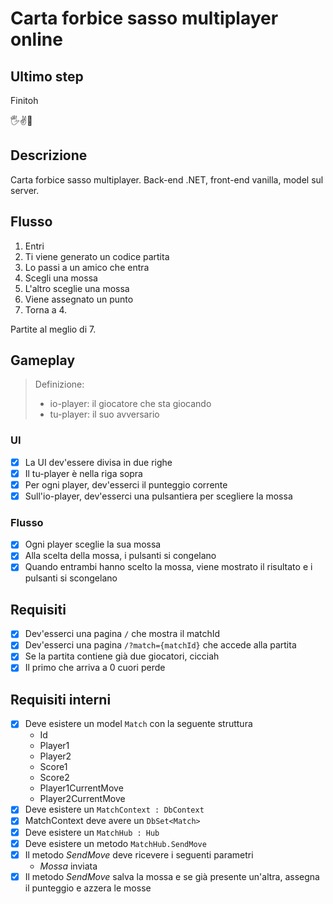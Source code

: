 # Carta forbice sasso multiplayer online

## Ultimo step

Finitoh

🖐️✌️👊

## Descrizione

Carta forbice sasso multiplayer. Back-end .NET, front-end vanilla, model sul server.

## Flusso

1. Entri
2. Ti viene generato un codice partita
3. Lo passi a un amico che entra
4. Scegli una mossa
5. L'altro sceglie una mossa
6. Viene assegnato un punto
7. Torna a 4.

Partite al meglio di 7.

## Gameplay

> Definizione:
> - io-player: il giocatore che sta giocando
> - tu-player: il suo avversario

### UI

- [x] La UI dev'essere divisa in due righe
- [x] Il tu-player è nella riga sopra
- [x] Per ogni player, dev'esserci il punteggio corrente
- [x] Sull'io-player, dev'esserci una pulsantiera per scegliere la mossa

### Flusso

- [x] Ogni player sceglie la sua mossa
- [x] Alla scelta della mossa, i pulsanti si congelano
- [x] Quando entrambi hanno scelto la mossa, viene mostrato il risultato e i pulsanti si scongelano

## Requisiti

- [x] Dev'esserci una pagina `/` che mostra il matchId
- [x] Dev'esserci una pagina `/?match={matchId}` che accede alla partita
- [x] Se la partita contiene già due giocatori, cicciah
- [x] Il primo che arriva a 0 cuori perde

## Requisiti interni

- [x] Deve esistere un model `Match` con la seguente struttura
    - Id
    - Player1
    - Player2
    - Score1
    - Score2
    - Player1CurrentMove
    - Player2CurrentMove
- [x] Deve esistere un `MatchContext : DbContext`
- [x] MatchContext deve avere un `DbSet<Match>`
- [x] Deve esistere un `MatchHub : Hub`
- [x] Deve esistere un metodo `MatchHub.SendMove`
- [x] Il metodo _SendMove_ deve ricevere i seguenti parametri
    - _Mossa_ inviata
- [x] Il metodo _SendMove_ salva la mossa e se già presente un'altra, assegna il punteggio e azzera le mosse
